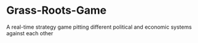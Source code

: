 # Grass-Roots-Game
A real-time strategy game pitting different political and economic systems against each other
